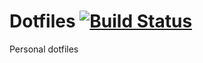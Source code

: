 Dotfiles [![Build Status](https://travis-ci.org/pedbarbosa/dotfiles.svg?branch=master)](https://travis-ci.org/pedbarbosa/dotfiles) 
=====
Personal dotfiles
